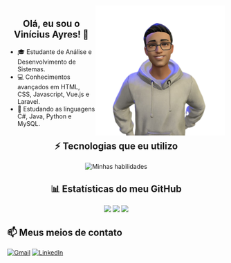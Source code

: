 <img align="right" width="300em" src="ReadyPlayerMe-Avatar.png" />
<h2 align="center">Olá, eu sou o Vinícius Ayres! 👋</h1>

- 🎓 Estudante de Análise e Desenvolvimento de Sistemas.
- 💻 Conhecimentos avançados em HTML, CSS, Javascript, Vue.js e Laravel.
- 🚀 Estudando as linguagens C#, Java, Python e MySQL.<br>

<h2 align="center">⚡ Tecnologias que eu utilizo</h1>

<div align="center">
  
![Minhas habilidades](https://skillicons.dev/icons?i=html,css,js,vue,laravel,cs,java,python,mysql)

</div>

<div align="center">

## 📊 Estatísticas do meu GitHub

<img height="180em" src="https://github-readme-stats.vercel.app/api/top-langs/?username=vini-ayres&theme=tokyonight&layout=compact&langs_count=16">
<img height="180em" src="https://github-readme-stats.vercel.app/api?username=vini-ayres&theme=tokyonight&show_icons=true">
<img height="180em" src="https://github-readme-streak-stats.herokuapp.com/?user=vini-ayres&theme=tokyonight&show_icons=true">

</div>

## 📫 Meus meios de contato

[![Gmail](https://img.shields.io/badge/Gmail-D14836?style=for-the-badge&logo=gmail&logoColor=white)](mailto:vini.na.ayres@gmail.com)
[![LinkedIn](https://img.shields.io/badge/LinkedIn-0077B5?style=for-the-badge&logo=linkedin&logoColor=white)](https://www.linkedin.com/in/vinicius-ayres/)
</div>
